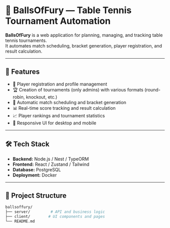 # 🏓 BallsOfFury — Table Tennis Tournament Automation

**BallsOfFury** is a web application for planning, managing, and tracking table tennis tournaments.  
It automates match scheduling, bracket generation, player registration, and result calculation.

---

## 🚀 Features

- 🧾 Player registration and profile management  
- 🏆 Creation of tournaments (only admins) with various formats (round-robin, knockout, etc.)  
- 🔄 Automatic match scheduling and bracket generation  
- 📊 Real-time score tracking and result calculation  
- 📈 Player rankings and tournament statistics
- 📱 Responsive UI for desktop and mobile

---

## 🛠 Tech Stack

- **Backend:** Node.js / Nest / TypeORM
- **Frontend:** React / Zustand / Tailwind
- **Database:** PostgreSQL
- **Deployment:** Docker

---

## 🧭 Project Structure

```bash
ballsoffury/
├── server/         # API and business logic
├── client/        # UI components and pages
└── README.md